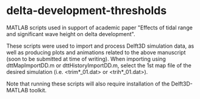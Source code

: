 # delta-development-thresholds
MATLAB scripts used in support of academic paper "Effects of tidal range and significant wave height on delta development".

These scripts were used to import and process Delft3D simulation data, as well as producing plots and animations related to the above manuscript (soon to be submitted at time of writing).
When importing using dttMapImportDD.m or dttHistoryImportDD.m, select the 1st map file of the desired simulation (i.e. <trim*_01.dat> or <trih*_01.dat>).

Note that running these scripts will also require installation of the Delft3D-MATLAB toolkit.
